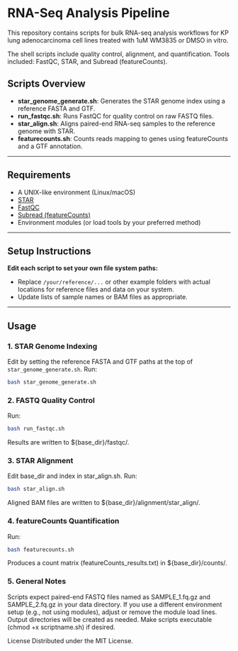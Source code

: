 # RNA-Seq Analysis Pipeline

This repository contains scripts for bulk RNA-seq analysis workflows for KP lung adenocarcinoma cell lines treated with 1uM WM3835 or DMSO in vitro. 

The shell scripts include quality control, alignment, and quantification. Tools included: FastQC, STAR, and Subread (featureCounts).

## Scripts Overview

- **star_genome_generate.sh**: Generates the STAR genome index using a reference FASTA and GTF.
- **run_fastqc.sh**: Runs FastQC for quality control on raw FASTQ files.
- **star_align.sh**: Aligns paired-end RNA-seq samples to the reference genome with STAR.
- **featurecounts.sh**: Counts reads mapping to genes using featureCounts and a GTF annotation.

---

## Requirements

- A UNIX-like environment (Linux/macOS)
- [STAR](https://github.com/alexdobin/STAR)
- [FastQC](https://www.bioinformatics.babraham.ac.uk/projects/fastqc/)
- [Subread (featureCounts)](http://subread.sourceforge.net/)
- Environment modules (or load tools by your preferred method)

---

## Setup Instructions

**Edit each script to set your own file system paths:**
- Replace `/your/reference/...` or other example folders with actual locations for reference files and data on your system.
- Update lists of sample names or BAM files as appropriate.

---

## Usage

### 1. STAR Genome Indexing

Edit by setting the reference FASTA and GTF paths at the top of `star_genome_generate.sh`.
Run:
```bash
bash star_genome_generate.sh
```

### 2. FASTQ Quality Control
Run:
```bash
bash run_fastqc.sh
```
Results are written to ${base_dir}/fastqc/.

### 3. STAR Alignment
Edit base_dir and index in star_align.sh.
Run:
```bash
bash star_align.sh
```
Aligned BAM files are written to ${base_dir}/alignment/star_align/.

### 4. featureCounts Quantification
Run:
```bash
bash featurecounts.sh
```
Produces a count matrix (featureCounts_results.txt) in ${base_dir}/counts/.

### 5. General Notes
Scripts expect paired-end FASTQ files named as SAMPLE_1.fq.gz and SAMPLE_2.fq.gz in your data directory.
If you use a different environment setup (e.g., not using modules), adjust or remove the module load lines.
Output directories will be created as needed.
Make scripts executable (chmod +x scriptname.sh) if desired.

License
Distributed under the MIT License.